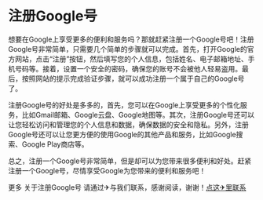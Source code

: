 # 注册Google号

想要在Google上享受更多的便利和服务吗？那就赶紧注册一个Google号吧！注册Google号非常简单，只需要几个简单的步骤就可以完成。首先，打开Google的官方网站，点击“注册”按钮，然后填写您的个人信息，包括姓名、电子邮箱地址、手机号码等。接着，设置一个安全的密码，确保您的账号不会被他人轻易盗用。最后，按照网站的提示完成验证步骤，就可以成功注册一个属于自己的Google号了。

注册Google号的好处是多多的，首先，您可以在Google上享受更多的个性化服务，比如Gmail邮箱、Google云盘、Google地图等。其次，注册Google号还可以让您轻松访问和管理您的个人信息和数据，确保数据的安全和隐私。另外，注册Google号还可以让您更方便的使用Google的其他产品和服务，比如Google搜索、Google Play商店等。

总之，注册一个Google号非常简单，但是却可以为您带来很多便利和好处。赶紧注册一个Google号，尽情享受Google为您带来的便利和服务吧！

更多 关于注册Google号 请通过✈与我们联系，感谢阅读，谢谢！[点这✈里联系](https://ss.k02.cc)